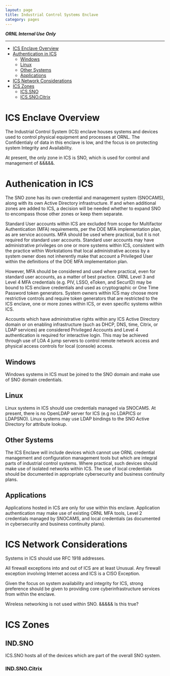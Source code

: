 ```yaml
---
layout: page
title: Industrial Control Systems Enclave
category: pages
---
```


***ORNL Internal Use Only***

-----------

* [ICS Enclave Overview](#ics-enclave-overview)
* [Authentication in ICS](#authentication-in-ind)
    * [Windows](#windows)
    * [Linux](#linux)
    * [Other Systems](#other-systems)
    * [Applications](#applications)
* [ICS Network Considerations](#ics-network-considerations)
* [ICS Zones](#ics-zones)
	* [ICS.SNO](#icssno)
	* [ICS.SNO.Citrix](#icssnocitrix)

# ICS Enclave Overview

The Industrial Control System (ICS) enclave houses systems and devices used to control physical equipment and processes at ORNL.  The Confidentialy of data in this enclave is low, and the focus is on protecting system Integrity and Availability.

At present, the only zone in ICS is SNO, which is used for control and management of &&&&&.  

# Authenication in ICS

The SNO zone has its own credential and management system (SNOCAMS), along with its own Active Directory infrastructure.  If and when additional zones are added to ICS, a decision will be needed whether to expand SNO to encompass those other zones or keep them separate.  

Standard User accounts within ICS are excluded from scope for Multifactor Authentication (MFA) requirements, per the DOE MFA implementation plan, as are service accounts.  MFA should be used where practical, but it is not required for standard user accounts.  Standard user accounts may have administrative privileges on one or more systems within ICS, consistent with the practice within Workstations that local administrative access by a system owner does not inherently make that account a Privileged User within the definitions of the DOE MFA implementation plan.  

However, MFA should be considered and used where practical, even for standard user accounts, as a matter of best practice.  ORNL Level 3 and Level 4 MFA credentials (e.g. PIV, LSSO, eToken, and SecurID) may be bound to ICS enclave credentials and used as cryptographic or One Time Password token generators.  System owners within ICS may choose more restrictive controls and require token generators that are restricted to the ICS enclave, one or more zones within ICS, or even specific systems within ICS.  

Accounts which have administrative rights within any ICS Active Directory domain or on enabling infrastructure (such as DHCP, DNS, time, Citrix, or LDAP services) are considered Privileged Accounts and Level 4 authentication is required for interactive login.  This may be achieved through use of LOA 4 jump servers to control remote network access and physical access controls for local (console) access.  


## Windows

Windows systems in ICS must be joined to the SNO domain and make use of SNO domain credentials.  

## Linux

Linux systems in ICS should use credentials managed via SNOCAMS.  At present, there is no OpenLDAP server for ICS (e.g no LDAPICS or LDAPSNO).  Linux systems may use LDAP bindings to the SNO Active Directory for attribute lookup.

## Other Systems

The ICS Enclave will include devices which cannot use ORNL credential management and configuration management tools but which are integral parts of industrial control systems.  Where practical, such devices should make use of isolated networks within ICS.  The use of local credentials should be documented in appropriate cybersecurity and business continuity plans.  

## Applications

Applications hosted in ICS are only for use within this enclave.  Application authentication may make use of existing ORNL MFA tools, Level 2 credentials managed by SNOCAMS, and local credentials (as documented in cybersecurity and business continuity plans).

# ICS Network Considerations

Systems in ICS should use RFC 1918 addresses.  

All firewall exceptions into and out of ICS are at least Unusual.  Any firewall exception involving Internet access and ICS is a CISO Exception.

Given the focus on system availability and integrity for ICS, strong preference should be given to providing core cyberinfrastructure services from within the enclave. 

Wireless networking is not used within SNO.  &&&&& Is this true?

# ICS Zones

## IND.SNO

ICS.SNO hosts all of the devices which are part of the overall SNO system.  

### IND.SNO.Citrix